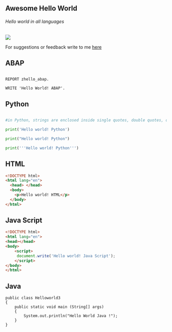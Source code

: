 ## Awesome Hello World
###### Hello world in all languages
![](https://camo.githubusercontent.com/64f8905651212a80869afbecbf0a9c52a5d1e70beab750dea40a994fa9a9f3c6/68747470733a2f2f617765736f6d652e72652f62616467652e737667)

For suggestions or feedback write to me [here](https://github.com/yasinnaal/awesome-hello-world/issues)

## ABAP

```ABAP

REPORT zhello_abap.

WRITE 'Hello World! ABAP'.

```

## Python 

```Python

#in Python, strings are enclosed inside single quotes, double quotes, or triple quotes.

print('Hello world! Python')

print("Hello world! Python")

print('''Hello world! Python''')


```

## HTML

```HTML
<!DOCTYPE html>
<html lang="en">
  <head> </head>
  <body>
    <p>Hello world! HTML</p>
  </body>
</html>
```

## Java Script

```HTML
<!DOCTYPE html>
<html lang="en">
<head></head>
<body>
    <script>    
     document.write('Hello world! Java Script');
    </script>
</body>
</html>
```

## Java

```
public class Helloworld3 
{
    public static void main (String[] args)
    {
        System.out.println("Hello World Java !");
    }    
}          

```


